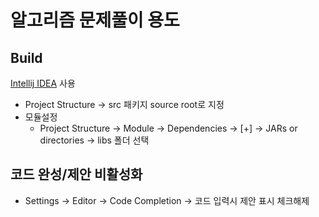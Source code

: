 # 알고리즘 문제풀이 용도

## Build  
[Intellij IDEA](https://www.jetbrains.com/ko-kr/idea/) 사용
- Project Structure -> src 패키지 source root로 지정
- 모듈설정
  - Project Structure -> Module -> Dependencies -> [+] -> JARs or directories -> libs 폴더 선택


## 코드 완성/제안 비활성화
- Settings -> Editor -> Code Completion -> 코드 입력시 제안 표시 체크해제
